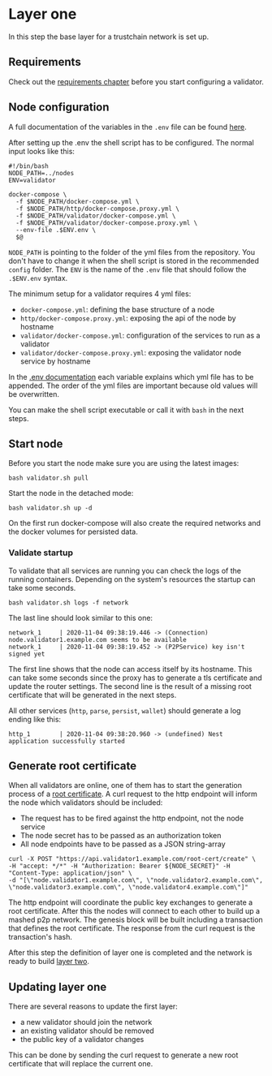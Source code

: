 # Layer one

In this step the base layer for a trustchain network is set up.

## Requirements
Check out the [requirements chapter](requirements.md) before you start configuring a validator.

## Node configuration

A full documentation of the variables in the `.env` file can be found [here](env.md).

After setting up the .env the shell script has to be configured. The normal input looks like this:
```shell script
#!/bin/bash
NODE_PATH=../nodes
ENV=validator

docker-compose \
  -f $NODE_PATH/docker-compose.yml \
  -f $NODE_PATH/http/docker-compose.proxy.yml \
  -f $NODE_PATH/validator/docker-compose.yml \
  -f $NODE_PATH/validator/docker-compose.proxy.yml \
  --env-file .$ENV.env \
  $@
```
`NODE_PATH` is pointing to the folder of the yml files from the repository. You don't have to change it when the shell
script is stored in the recommended `config` folder. The `ENV` is the name of the `.env` file that should follow the 
`.$ENV.env` syntax.

The minimum setup for a validator requires 4 yml files:
- `docker-compose.yml`: defining the base structure of a node
- `http/docker-compose.proxy.yml`: exposing the api of the node by hostname
- `validator/docker-compose.yml`: configuration of the services to run as a validator
- `validator/docker-compose.proxy.yml`: exposing the validator node service by hostname

In the [.env documentation](env.md) each variable explains which yml file has to be appended. The order of the yml files are
important because old values will be overwritten.

You can make the shell script executable or call it with `bash` in the next steps.

## Start node
Before you start the node make sure you are using the latest images:
```shell script
bash validator.sh pull
```

Start the node in the detached mode:
```shell script
bash validator.sh up -d
```

On the first run docker-compose will also create the required networks and the docker volumes for persisted data.

### Validate startup
<!-- TODO: define a better way to check if node is ready -->

To validate that all services are running you can check the logs of the running containers. Depending on the system's
resources the startup can take some seconds.

```shell script
bash validator.sh logs -f network
```
The last line should look similar to this one:
```
network_1     | 2020-11-04 09:38:19.446 -> (Connection) node.validator1.example.com seems to be available
network_1     | 2020-11-04 09:38:19.452 -> (P2PService) key isn't signed yet
```

The first line shows that the node can access itself by its hostname. This can take some seconds since the proxy has to
generate a tls certificate and update the router settings. The second line is the result of a missing root certificate
that will be generated in the next steps.

All other services (`http`, `parse`, `persist`, `wallet`) should generate a log ending like this:
```
http_1        | 2020-11-04 09:38:20.960 -> (undefined) Nest application successfully started
```

## Generate root certificate
When all validators are online, one of them has to start the generation process of a [root certificate](pki/root-cert.md). 
A curl request to the http endpoint will inform the node which validators should be included:
- The request has to be fired against the http endpoint, not the node service
- The node secret has to be passed as an authorization token
- All node endpoints have to be passed as a JSON string-array

```shell script
curl -X POST "https://api.validator1.example.com/root-cert/create" \
-H "accept: */*" -H "Authorization: Bearer ${NODE_SECRET}" -H "Content-Type: application/json" \
-d "[\"node.validator1.example.com\", \"node.validator2.example.com\", \"node.validator3.example.com\", \"node.validator4.example.com\"]"
```

The http endpoint will coordinate the public key exchanges to generate a root certificate. After this the nodes will connect to
each other to build up a mashed p2p network. The genesis block will be built including a transaction that defines the
root certificate. The response from the curl request is the transaction's hash.

After this step the definition of layer one is completed and the network is ready to build [layer two](layer-two.md).

## Updating layer one
There are several reasons to update the first layer:
- a new validator should join the network
- an existing validator should be removed
- the public key of a validator changes

This can be done by sending the curl request to generate a new root certificate that will replace the current one.
